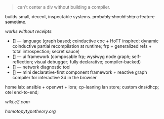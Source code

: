 > can't center a div without building a compiler.

builds small, decent, inspectable systems. ~~probably should ship a feature sometime~~.

_works without receipts_
- **[]** — language (graph based; coinductive coc + HoTT inspired; dynamic coinductive partial recompilation at runtime; frp + generalized refs + total introspection; secret sauce)
- **[]** — ui framework (composable frp; wysiwyg node graph; self-reflection; visual debugger; fully declarative; compiler-backed)
- **[]** — network diagnostic tool
- **[]** — mini declarative-first component framework + reactive graph compiler for interactive 3d in the browser

home lab: ansible + openwrt + lora; cp-leaning lan store; custom dns/dhcp; otel end-to-end;

_wiki.c2.com_

_homotopytypetheory.org_
